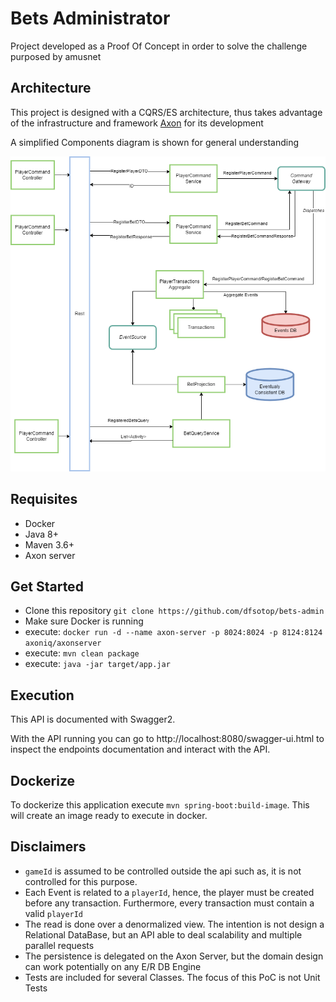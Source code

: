 # Bets Administrator
Project developed as a Proof Of Concept 
in order to solve the challenge purposed by 
amusnet

## Architecture
This project is designed with a CQRS/ES architecture, thus takes advantage of the infrastructure and framework
[Axon](https://docs.axoniq.io/reference-guide/architecture-overview) for its development

A simplified Components diagram is shown for general understanding

![Bets-Admin.drawio.png](src%2Fmain%2Fresources%2Fstatic%2FBets-Admin.drawio.png)

## Requisites
- Docker
- Java 8+
- Maven 3.6+
- Axon server

## Get Started
- Clone this repository `git clone https://github.com/dfsotop/bets-admin`
- Make sure Docker is running
- execute: `docker run -d --name axon-server -p 8024:8024 -p 8124:8124 axoniq/axonserver`
- execute: `mvn clean package`
- execute: `java -jar target/app.jar`

## Execution
This API is documented with Swagger2.

With the API running you can go to http://localhost:8080/swagger-ui.html
to inspect the endpoints documentation and interact with the API.

## Dockerize
To dockerize this application execute `mvn spring-boot:build-image`. This will create an image ready to execute in docker.


## Disclaimers
- `gameId` is assumed to be controlled outside the api such as, it is not controlled for this purpose.
- Each Event is related to a `playerId`, hence, the player must be created before any transaction. 
Furthermore, every transaction must contain a valid `playerId` 
- The read is done over a denormalized view. 
The intention is not design a Relational DataBase, but an API able to deal scalability and multiple parallel requests
- The persistence is delegated on the Axon Server, but the domain design can work potentially on any E/R DB Engine
- Tests are included for several Classes. The focus of this PoC is not Unit Tests

